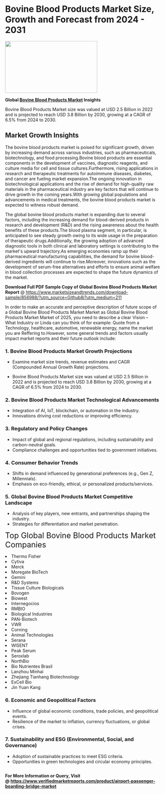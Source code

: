 <H1>Bovine Blood Products Market Size, Growth and Forecast from 2024 - 2031</H1><img class="aligncenter size-medium wp-image-584254" src="https://thirdeyenews.in/wp-content/uploads/2024/09/Global-Market-Research-300x168.jpeg" alt="" width="300" height="168" /><p><strong>Global&nbsp;<a href="https://www.marketsizeandtrends.com/download-sample/856988/?utm_source=Github8j?utm_medium=211">Bovine Blood Products Market</a> Insights</strong></p><p>Bovine Blood Products Market size was valued at USD 2.5 Billion in 2022 and is projected to reach USD 3.8 Billion by 2030, growing at a CAGR of 6.5% from 2024 to 2030.</p><p><h2>Market Growth Insights</h2> <p>The bovine blood products market is poised for significant growth, driven by increasing demand across various industries, such as pharmaceuticals, biotechnology, and food processing.Bovine blood products are essential components in the development of vaccines, diagnostic reagents, and culture media for cell and tissue cultures.Furthermore, rising applications in research and therapeutic treatments for autoimmune diseases, diabetes, and cancer are fueling market expansion.The ongoing innovation in biotechnological applications and the rise of demand for high-quality raw materials in the pharmaceutical industry are key factors that will continue to drive growth in the coming years.With growing global populations and advancements in medical treatments, the bovine blood products market is expected to witness robust demand.</p> <p>The global bovine blood products market is expanding due to several factors, including the increasing demand for blood-derived products in research and development (R&D) and the rising awareness about the health benefits of these products.The blood plasma segment, in particular, is anticipated to see steady growth owing to its wide usage in the preparation of therapeutic drugs.Additionally, the growing adoption of advanced diagnostic tools in both clinical and laboratory settings is contributing to the market's upward trajectory.As emerging economies ramp up their pharmaceutical manufacturing capabilities, the demand for bovine blood-derived ingredients will continue to rise.Moreover, innovations such as the development of serum-free alternatives and efforts to ensure animal welfare in blood collection processes are expected to shape the future dynamics of the market.</p> <p><span class=""><strong>Download Full PDF Sample Copy of Global Bovine Blood Products Market Report</strong> @ <a href="https://www.marketsizeandtrends.com/download-sample/856988/?utm_source=Github8j?utm_medium=211" target="_blank">https://www.marketsizeandtrends.com/download-sample/856988/?utm_source=Github8j?utm_medium=211</a></span></p><p>In order to make an accurate and perceptive description of future scope of a Global&nbsp;Bovine Blood Products Market Market as Global&nbsp;Bovine Blood Products Market Market of 2025, you need to describe a clear Vision &ndash; What Industry or Linda can you think of for example: Quote from a Technology, healthcare, automotive, renewable energy, name the market you are Reffering to.However, some general trends and factors usually impact market reports and their future outlook include:</p><h3>1.&nbsp;<strong>Bovine Blood Products Market Growth Projections</strong></h3><ul><li>Examine market size trends, revenue estimates and CAGR (Compounded Annual Growth Rate) projections.</li><li><p>Bovine Blood Products Market size was valued at USD 2.5 Billion in 2022 and is projected to reach USD 3.8 Billion by 2030, growing at a CAGR of 6.5% from 2024 to 2030.</p></li></ul><h3>2.&nbsp;<strong>Bovine Blood Products Market Technological Advancements</strong></h3><ul><li>Integration of AI, IoT, blockchain, or automation in the industry.</li><li>Innovations driving cost reductions or improving efficiency.</li></ul><h3>3.&nbsp;<strong>Regulatory and Policy Changes</strong></h3><ul><li>Impact of global and regional regulations, including sustainability and carbon-neutral goals.</li><li>Compliance challenges and opportunities tied to government initiatives.</li></ul><h3>4.&nbsp;<strong>Consumer Behavior Trends</strong></h3><ul><li>Shifts in demand influenced by generational preferences (e.g., Gen Z, Millennials).</li><li>Emphasis on eco-friendly, ethical, or personalized products/services.</li></ul><h3>5.&nbsp;<strong>Global Bovine Blood Products Market Competitive Landscape</strong></h3><ul><li>Analysis of key players, new entrants, and partnerships shaping the industry.</li><li>Strategies for differentiation and market penetration.</li></ul><p data-pm-slice="1 1 []"><span style="color: inherit; font-family: inherit; font-size: 25px;">Top Global Bovine Blood Products Market Companies</span></p><div class="" data-test-id=""><p><li>Thermo Fisher</li><li> Cytiva</li><li> Merck</li><li> Moregate BioTech</li><li> Gemini</li><li> R&D Systems</li><li> Tissue Culture Biologicals</li><li> Bovogen</li><li> Biowest</li><li> Internegocios</li><li> RMBIO</li><li> Biological Industries</li><li> PAN-Biotech</li><li> VWR</li><li> Corning</li><li> Animal Technologies</li><li> Serana</li><li> WISENT</li><li> Peak Serum</li><li> Seroxlab</li><li> NorthBio</li><li> Bio Nutrientes Brasil</li><li> Lanzhou Minhai</li><li> Zhejiang Tianhang Biotechnology</li><li> ExCell Bio</li><li> Jin Yuan Kang</li></p></div><h3>6.&nbsp;<strong>Economic and Geopolitical Factors</strong></h3><ul><li>Influence of global economic conditions, trade policies, and geopolitical events.</li><li>Resilience of the market to inflation, currency fluctuations, or global crises.</li></ul><h3>7.&nbsp;<strong>Sustainability and ESG (Environmental, Social, and Governance)</strong></h3><ul><li>Adoption of sustainable practices to meet ESG criteria.</li><li>Opportunities in green technologies and circular economy principles.</li></ul><h2><strong style="font-size: 14px;">For More Information or Query, Visit @&nbsp;</strong><a style="background-color: #ffffff; font-size: 14px;" href="https://www.marketsizeandtrends.com/report/bovine-blood-products-market/" target="_blank">https://www.verifiedmarketreports.com/product/airport-passenger-boarding-bridge-market</a></h2>